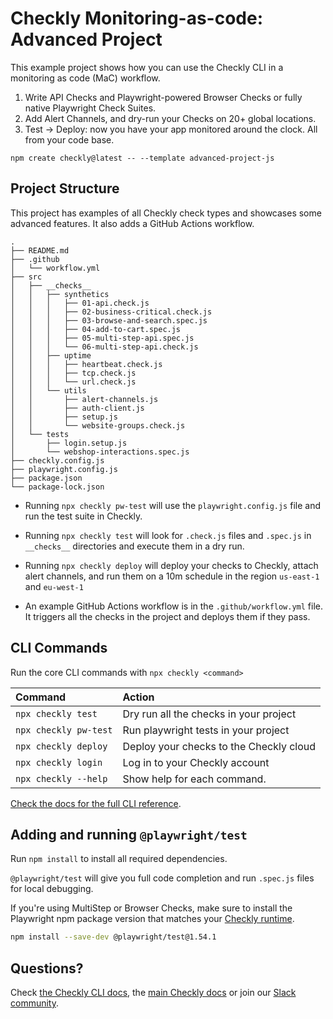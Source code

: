# Checkly Monitoring-as-code: Advanced Project

This example project shows how you can use the Checkly CLI in a monitoring as code (MaC) workflow.

1. Write API Checks and Playwright-powered Browser Checks or fully native Playwright Check Suites.
2. Add Alert Channels, and dry-run your Checks on 20+ global locations.
3. Test -> Deploy: now you have your app monitored around the clock. All from your code base.

```
npm create checkly@latest -- --template advanced-project-js
```

## Project Structure

This project has examples of all Checkly check types and showcases some advanced features. It also adds a GitHub Actions workflow.

```
.
├── README.md
├── .github
│   └── workflow.yml
├── src
│   ├── __checks__
│   │   ├── synthetics
│   │   │   ├── 01-api.check.js
│   │   │   ├── 02-business-critical.check.js
│   │   │   ├── 03-browse-and-search.spec.js
│   │   │   ├── 04-add-to-cart.spec.js
│   │   │   ├── 05-multi-step-api.spec.js
│   │   │   └── 06-multi-step-api.check.js
│   │   ├── uptime
│   │   │   ├── heartbeat.check.js
│   │   │   ├── tcp.check.js
│   │   │   └── url.check.js
│   │   └── utils
│   │       ├── alert-channels.js
│   │       ├── auth-client.js
│   │       ├── setup.js
│   │       └── website-groups.check.js
│   └── tests
│       ├── login.setup.js
│       └── webshop-interactions.spec.js
├── checkly.config.js
├── playwright.config.js
├── package.json
└── package-lock.json
```

- Running `npx checkly pw-test` will use the `playwright.config.js` file and run the test suite in Checkly.

- Running `npx checkly test` will look for `.check.js` files and `.spec.js` in `__checks__` directories and execute them in a dry run.

- Running `npx checkly deploy` will deploy your checks to Checkly, attach alert channels, and run them on a 10m schedule in the 
region `us-east-1` and `eu-west-1`

- An example GitHub Actions workflow is in the `.github/workflow.yml` file. It triggers all the checks in the project and deploys
them if they pass.

## CLI Commands

Run the core CLI commands with `npx checkly <command>` 

| Command              | Action                                           |
|:---------------------|:-------------------------------------------------|
| `npx checkly test`   | Dry run all the checks in your project           |
| `npx checkly pw-test`| Run playwright tests in your project             |
| `npx checkly deploy` | Deploy your checks to the Checkly cloud          |
| `npx checkly login`  | Log in to your Checkly account                   |
| `npx checkly --help` | Show help for each command.                      |

[Check the docs for the full CLI reference](https://www.checklyhq.com/docs/cli/command-line-reference/).

## Adding and running `@playwright/test`

Run `npm install` to install all required dependencies. 

 `@playwright/test` will give you full code completion and run `.spec.js` files for local debugging.

If you're using MultiStep or Browser Checks, make sure to install the Playwright npm package version that matches your [Checkly runtime](https://www.checklyhq.com/docs/cli/npm-packages/).

```bash
npm install --save-dev @playwright/test@1.54.1
```

## Questions?

Check [the Checkly CLI docs](https://www.checklyhq.com/docs/cli/), the [main Checkly docs](https://checklyhq.com/docs) or 
join our [Slack community](https://checklyhq.com/slack).
